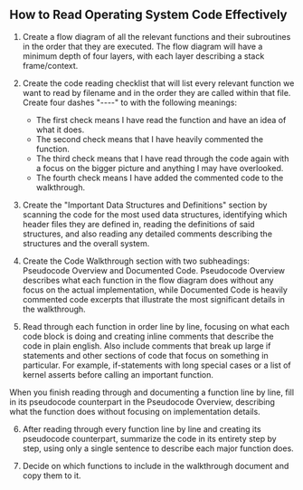 ## How to Read Operating System Code Effectively

1. Create a flow diagram of all the relevant functions and their subroutines
in the order that they are executed. The flow diagram will have a minimum
depth of four layers, with each layer describing a stack frame/context.

2. Create the code reading checklist that will list every relevant function
we want to read by filename and in the order they are called within that
file. Create four dashes "----" to with the following meanings:
	* The first check means I have read the function and have an idea of
      what it does.
	* The second check means that I have heavily commented the function.
	* The third check means that I have read through the code again with
      a focus on the bigger picture and anything I may have overlooked.
	* The fourth check means I have added the commented code to the walkthrough.
	
3. Create the "Important Data Structures and Definitions" section by scanning
the code for the most used data structures, identifying which header files they
are defined in, reading the definitions of said structures, and also reading
any detailed comments describing the structures and the overall system.

4. Create the Code Walkthrough section with two subheadings: Pseudocode Overview
and Documented Code. Pseudocode Overview describes what each function in the flow
diagram does without any focus on the actual implementation, while Documented Code
is heavily commented code excerpts that illustrate the most significant details in
the walkthrough.

5. Read through each function in order line by line, focusing on what each code block
is doing and creating inline comments that describe the code in plain english. Also
include comments that break up large if statements and other sections of code that
focus on something in particular. For example, if-statements with long special cases
or a list of kernel asserts before calling an important function.

When you finish reading through and documenting a function line by line, fill in its
pseudocode counterpart in the Pseudocode Overview, describing what the function does
without focusing on implementation details.

6. After reading through every function line by line and creating its pseudocode
counterpart, summarize the code in its entirety step by step, using only a single
sentence to describe each major function does.

7. Decide on which functions to include in the walkthrough document and copy
them to it.
